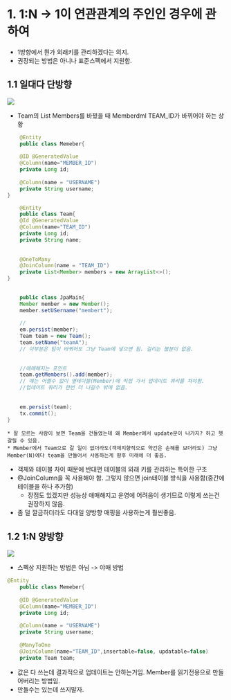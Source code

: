 # 1. 1:N -> 1이 연관관계의 주인인 경우에 관하여

* 1방향에서 뭔가 외래키를 관리하겠다는 의지.
* 권장되는 방법은 아니나 표준스펙에서 지원함.

## 1.1 일대다 단방향
<img src="Desktop/JPAStudy/정찬욱/JPA기본편/다양한 연관관계 매핑/img/1n.png">

* Team의 List Members를 바꿨을 때 Memberdml TEAM_ID가 바뀌어야 하는 상황
```java
    @Entity
    public class Memeber{
    
    @ID @GeneratedValue
    @Column(name="MEMBER_ID")
    private Long id;
    
    @Column(name = "USERNAME")
    private String username;
}
```

```java
    @Entity
    public class Team{
    @Id @GeneratedValue
    @Column(name="TEAM_ID")
    private Long id;
    private String name;
    
    
    @OneToMany
    @JoinColumn(name = "TEAM_ID")
    private List<Member> members = new ArrayList<>();
}
 
```

```java
    public class JpaMain{
    Member member = new Member();
    member.setUSername("membert");
    
    //
    em.persist(member);
    Team team = new Team();
    team.setName("teamA");
    // 이부분은 팀이 바뀌어도 그냥 Team에 넣으면 됨. 걸리는 붑분이 없음.  
    
    
    //애매해지는 포인트
    team.getMembers().add(member);
    // 얘는 어쩔수 없이 옆테이블(Member)에 직접 가서 업데이트 쿼리를 쳐야함.
    //업데이트 쿼리가 한번 더 나갈수 밖에 없음.
    
    
    em.persist(team);
    tx.commit(); 
}

```
    * 잘 모르는 사람이 보면 Team을 건들였는데 왜 Member에서 update문이 나가지? 하고 헷갈릴 수 있음.
    * Member에서 Team으로 갈 일이 없더라도(객체지향적으로 약간은 손해를 보더라도) 그냥 Member(N)에다 team을 만들어서 사용하는게 향후 미래에 더 좋음.

* 객체와 테이블 차이 때문에 반대편 테이블의 외래 키를 관리하는 특이한 구조
* @JoinColumn을 꼭 사용해야 함. 그렇지 않으면 join테이블 방식을 사용함(중간에 테이블을 하나 추가함)
  * 장점도 있겠지만 성능상 애매해지고 운영에 어려움이 생기므로 이렇게 쓰는건 권장하지 않음.
* 좀 덜 깔금하더라도 다대일 양방향 매핑을 사용하는게 훨씬좋음.



## 1.2 1:N 양방향
<img src="Desktop/JPAStudy/정찬욱/JPA기본편/다양한 연관관계 매핑/img/1n2.png">

* 스펙상 지원하는 방법은 아님 -> 야매 방법

```java
@Entity
    public class Memeber{
    
    @ID @GeneratedValue
    @Column(name="MEMBER_ID")
    private Long id;
    
    @Column(name = "USERNAME")
    private String username;
    
    @ManyToOne
    @JoinColumn(name="TEAM_ID",insertable=false, updatable=false)
    private Team team;
```
* 값은 다 쓰는데 결과적으로 업데이트는 안하는거임. Member를 읽기전용으로 만들어버리는 방법임.
* 만들수는 있는데 쓰지말자.









